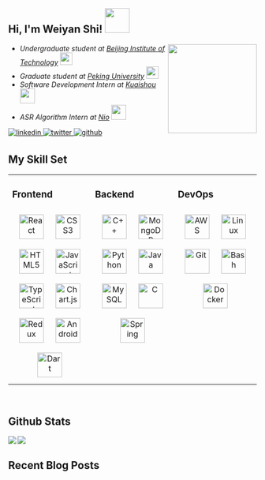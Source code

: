 <h2> 
Hi, I'm Weiyan Shi! 
<img src="https://media.giphy.com/media/mGcNjsfWAjY5AEZNw6/giphy.gif" width="50">
</h2>  
  

<div align="left"><img align='right' src="https://media.giphy.com/media/ieyl9zmCjO4b4t6qoY/giphy.gif" width="180">
<p>
  <em>
    <ul>
      <li>
          Undergraduate student at
          <a href="https://www.bit.edu.cn/">Beijing Institute of Technology</a>
          <img src="https://media.giphy.com/media/fYSnHlufseco8Fh93Z/giphy.gif" width="25">   
      </li>
      <li>
          Graduate student at
          <a href="https://www.pku.edu.cn/">Peking University</a>
          <img src="https://media.giphy.com/media/fYSnHlufseco8Fh93Z/giphy.gif" width="25">   
      </li>
      <li>
          Software Development Intern at 
          <a href="https://www.kuaishou.com/">Kuaishou</a>
          <img src="https://media.giphy.com/media/WUlplcMpOCEmTGBtBW/giphy.gif" width="30"> 
      </li>
      <li>
          ASR Algorithm Intern at
          <a href="https://www.nio.cn/">Nio</a>
          <img src="https://media.giphy.com/media/WUlplcMpOCEmTGBtBW/giphy.gif" width="30"> 
      </li>
    </ul>
  </em>
</p></div>  
  
<a href="https://cn.linkedin.com/in/%E5%94%AF%E5%A6%8D-%E7%9F%B3-03500b194" target="_blank">
<img src=https://img.shields.io/badge/linkedin-%231E77B5.svg?&style=for-the-badge&logo=linkedin&logoColor=white alt=linkedin style="margin-bottom: 5px;" />
</a>
<a href="https://twitter.com/emma_is_evil" target="_blank">
<img src=https://img.shields.io/badge/twitter-%2300acee.svg?&style=for-the-badge&logo=twitter&logoColor=white alt=twitter style="margin-bottom: 5px;" />
</a>  
<a href="https://github.com/BlueEmmaBlue" target="_blank">
<img src=https://img.shields.io/badge/github-%2324292e.svg?&style=for-the-badge&logo=github&logoColor=white alt=github style="margin-bottom: 5px;" />
</a>  


<br/>  



## My Skill Set 
<table><tr><td valign="top" width="33%">



### Frontend  
<div align="center">  
<img style="margin: 10px" src="https://profilinator.rishav.dev/skills-assets/react-original-wordmark.svg" alt="React" height="50" />  
<img style="margin: 10px" src="https://profilinator.rishav.dev/skills-assets/css3-original-wordmark.svg" alt="CSS3" height="50" />  
<img style="margin: 10px" src="https://profilinator.rishav.dev/skills-assets/html5-original-wordmark.svg" alt="HTML5" height="50" />  
<img style="margin: 10px" src="https://profilinator.rishav.dev/skills-assets/javascript-original.svg" alt="JavaScript" height="50" />  
<img style="margin: 10px" src="https://profilinator.rishav.dev/skills-assets/typescript-original.svg" alt="TypeScript" height="50" />  
<img style="margin: 10px" src="https://profilinator.rishav.dev/skills-assets/logo-title.svg" alt="Chart.js" height="50" />  
<img style="margin: 10px" src="https://profilinator.rishav.dev/skills-assets/redux-original.svg" alt="Redux" height="50" />  
<img style="margin: 10px" src="https://profilinator.rishav.dev/skills-assets/android-original-wordmark.svg" alt="Android" height="50" />  
<img style="margin: 10px" src="https://profilinator.rishav.dev/skills-assets/dartlang-icon.svg" alt="Dart" height="50" />  
</div>

</td><td valign="top" width="33%">



### Backend  
<div align="center">  
<img style="margin: 10px" src="https://profilinator.rishav.dev/skills-assets/cplusplus-original.svg" alt="C++" height="50" />  
<img style="margin: 10px" src="https://profilinator.rishav.dev/skills-assets/mongodb-original-wordmark.svg" alt="MongoDB" height="50" />  
<img style="margin: 10px" src="https://profilinator.rishav.dev/skills-assets/python-original.svg" alt="Python" height="50" />  
<img style="margin: 10px" src="https://profilinator.rishav.dev/skills-assets/java-original-wordmark.svg" alt="Java" height="50" />  
<img style="margin: 10px" src="https://profilinator.rishav.dev/skills-assets/mysql-original-wordmark.svg" alt="MySQL" height="50" />  
<img style="margin: 10px" src="https://profilinator.rishav.dev/skills-assets/c-original.svg" alt="C" height="50" />  
<img style="margin: 10px" src="https://profilinator.rishav.dev/skills-assets/springio-icon.svg" alt="Spring" height="50" />  
</div>

</td><td valign="top" width="33%">



### DevOps  
<div align="center">  
<img style="margin: 10px" src="https://profilinator.rishav.dev/skills-assets/amazonwebservices-original-wordmark.svg" alt="AWS" height="50" />  
<img style="margin: 10px" src="https://profilinator.rishav.dev/skills-assets/linux-original.svg" alt="Linux" height="50" />  
<img style="margin: 10px" src="https://profilinator.rishav.dev/skills-assets/git-scm-icon.svg" alt="Git" height="50" />  
<img style="margin: 10px" src="https://profilinator.rishav.dev/skills-assets/gnu_bash-icon.svg" alt="Bash" height="50" />  
<img style="margin: 10px" src="https://profilinator.rishav.dev/skills-assets/docker-original-wordmark.svg" alt="Docker" height="50" />  
</div>

</td></tr></table>  

<br/>  


## Github Stats  
<img src="https://github-readme-stats.vercel.app/api?username=BlueEmmaBlue&show_icons=true&count_private=true&hide_border=true" align="left" />  

<img src="https://github-readme-stats.vercel.app/api/top-langs/?username=BlueEmmaBlue&hide_border=true&layout=compact" align="left" />  

<br/>  


## Recent Blog Posts  
  

<br/>  

  
